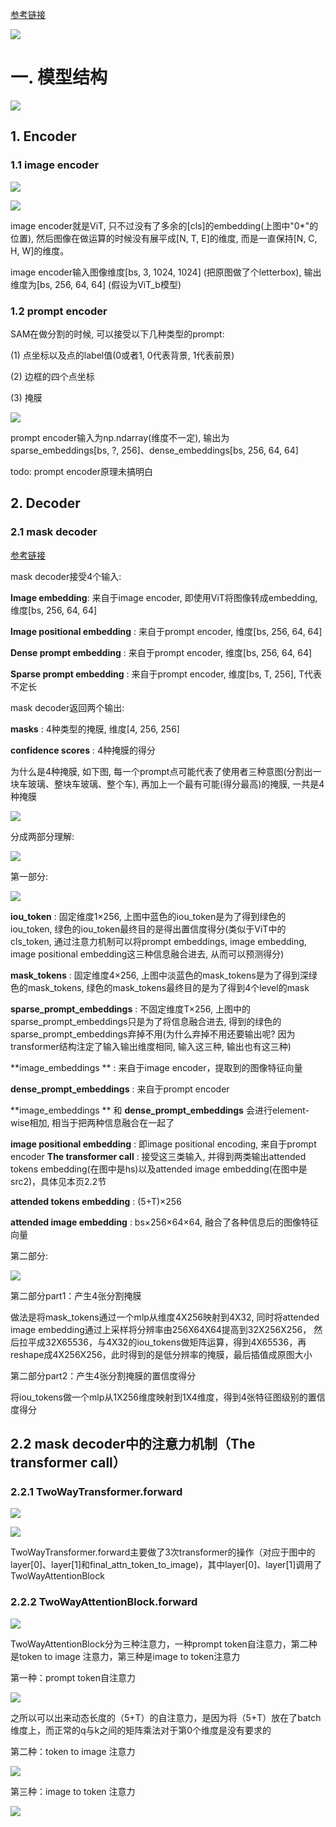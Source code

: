 [参考链接](https://mp.weixin.qq.com/s/gUOaxlIC2LjMlkTm0NvcVA)

![](assets/model.jpg)

# 一. 模型结构

![](assets/arch.jpg)

## 1. Encoder

### 1.1 image encoder

![](assets/vit.jpg)

![](assets/encoder.jpg)

image encoder就是ViT, 只不过没有了多余的[cls]的embedding(上图中"0*"的位置),  然后图像在做运算的时候没有展平成[N, T, E]的维度, 而是一直保持[N, C, H, W]的维度。

image encoder输入图像维度[bs, 3, 1024, 1024] (把原图做了个letterbox), 输出维度为[bs, 256, 64, 64] (假设为ViT_b模型)

### 1.2 prompt encoder

SAM在做分割的时候, 可以接受以下几种类型的prompt:

(1) 点坐标以及点的label值(0或者1, 0代表背景, 1代表前景)

(2) 边框的四个点坐标

(3) 掩膜

![](assets/prompt.jpg)

prompt encoder输入为np.ndarray(维度不一定), 输出为sparse_embeddings[bs, ?, 256]、dense_embeddings[bs, 256, 64, 64]

todo: prompt encoder原理未搞明白

## 2. Decoder

### 2.1 mask decoder 

[参考链接](https://towardsdatascience.com/how-does-the-segment-anything-models-sam-s-decoder-work-0e4ab4732c37)

mask decoder接受4个输入:

**Image embedding**: 来自于image encoder, 即使用ViT将图像转成embedding, 维度[bs, 256, 64, 64]

**Image positional embedding** : 来自于prompt encoder, 维度[bs, 256, 64, 64]

**Dense prompt embedding** : 来自于prompt encoder, 维度[bs, 256, 64, 64]

**Sparse prompt embedding** : 来自于prompt encoder, 维度[bs,  T, 256], T代表不定长

mask decoder返回两个输出:

**masks** : 4种类型的掩膜, 维度[4, 256, 256]

**confidence scores** : 4种掩膜的得分

为什么是4种掩膜, 如下图, 每一个prompt点可能代表了使用者三种意图(分割出一块车玻璃、整块车玻璃、整个车), 再加上一个最有可能(得分最高)的掩膜, 一共是4种掩膜

![](assets/masks.jpg)

分成两部分理解:

![](assets/predict_masks.jpg)

第一部分:

![](assets/part1.jpg)

**iou_token** : 固定维度1×256, 上图中蓝色的iou_token是为了得到绿色的iou_token, 绿色的iou_token最终目的是得出置信度得分(类似于ViT中的cls_token, 通过注意力机制可以将prompt embeddings, image embedding, image positional embedding这三种信息融合进去, 从而可以预测得分)

**mask_tokens** : 固定维度4×256,  上图中淡蓝色的mask_tokens是为了得到深绿色的mask_tokens, 绿色的mask_tokens最终目的是为了得到4个level的mask

**sparse_prompt_embeddings** : 不固定维度T×256, 上图中的sparse_prompt_embeddings只是为了将信息融合进去, 得到的绿色的sparse_prompt_embeddings弃掉不用(为什么弃掉不用还要输出呢? 因为transformer结构注定了输入输出维度相同, 输入这三种, 输出也有这三种)

**image_embeddings ** : 来自于image encoder，提取到的图像特征向量

**dense_prompt_embeddings** : 来自于prompt encoder

**image_embeddings ** 和 **dense_prompt_embeddings** 会进行element-wise相加, 相当于把两种信息融合在一起了

**image positional embedding** : 即image positional encoding, 来自于prompt encoder
**The transformer call** : 接受这三类输入, 并得到两类输出attended tokens embedding(在图中是hs)以及attended image embedding(在图中是src2)，具体见本页2.2节

**attended tokens embedding** : (5+T)×256

**attended image embedding** :  bs×256×64×64, 融合了各种信息后的图像特征向量



第二部分:

![](assets/part2.jpg)

第二部分part1：产生4张分割掩膜

做法是将mask_tokens通过一个mlp从维度4X256映射到4X32, 同时将attended image embedding通过上采样将分辨率由256X64X64提高到32X256X256， 然后拉平成32X65536，与4X32的iou_tokens做矩阵运算，得到4X65536，再reshape成4X256X256，此时得到的是低分辨率的掩膜，最后插值成原图大小

第二部分part2：产生4张分割掩膜的置信度得分

将iou_tokens做一个mlp从1X256维度映射到1X4维度，得到4张特征图级别的置信度得分

## 2.2 mask decoder中的注意力机制（The transformer call）

### 2.2.1 TwoWayTransformer.forward

![](assets/twoway.jpg)

![](assets/twoway2.jpg)

TwoWayTransformer.forward主要做了3次transformer的操作（对应于图中的layer[0]、layer[1]和final_attn_token_to_image)，其中layer[0]、layer[1]调用了TwoWayAttentionBlock

### 2.2.2 TwoWayAttentionBlock.forward

![](assets/twowayattn.jpg)

TwoWayAttentionBlock分为三种注意力，一种prompt token自注意力，第二种是token to image 注意力，第三种是image to token注意力

第一种：prompt token自注意力

![](assets/attenforward.jpg)

之所以可以出来动态长度的（5+T）的自注意力，是因为将（5+T）放在了batch维度上，而正常的q与k之间的矩阵乘法对于第0个维度是没有要求的

第二种：token to image 注意力

![](assets/cross1.jpg)

第三种：image to token 注意力

![](assets/cross2.jpg)









